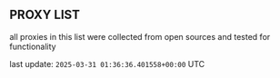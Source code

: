 ## PROXY LIST

all proxies in this list were collected from open sources and tested for functionality

last update: `2025-03-31 01:36:36.401558+00:00` UTC